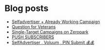 # Blog posts
<!-- BLOG-POST-LIST:START -->
- [Selfadvertiser + Already Working Campaign](https://afflift.com/f/threads/selfadvertiser-already-working-campaign.10701/)
- [Question for Veterans](https://afflift.com/f/threads/question-for-veterans.10712/)
- [Single-Target Campaigns on Zeropark](https://afflift.com/f/threads/single-target-campaigns-on-zeropark.10720/)
- [PUSH SUBSCRIBERS](https://afflift.com/f/threads/push-subscribers.10716/)
- [SelfAdvertiser , Voluum , PIN Submit 💰💰](https://afflift.com/f/threads/selfadvertiser-voluum-pin-submit-%F0%9F%92%B0%F0%9F%92%B0.10690/)
<!-- BLOG-POST-LIST:END -->
